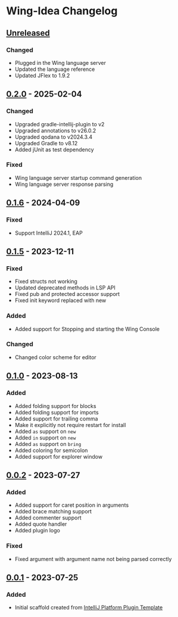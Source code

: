 <!-- Keep a Changelog guide -> https://keepachangelog.com -->

# Wing-Idea Changelog

## [Unreleased]

### Changed

- Plugged in the Wing language server
- Updated the language reference
- Updated JFlex to 1.9.2

## [0.2.0] - 2025-02-04

### Changed

- Upgraded gradle-intellij-plugin to v2
- Upgraded annotations to v26.0.2
- Upgraded qodana to v2024.3.4
- Upgraded Gradle to v8.12
- Added jUnit as test dependency

### Fixed

- Wing language server startup command generation
- Wing language server response parsing

## [0.1.6] - 2024-04-09

### Fixed

- Support IntelliJ 2024.1, EAP

## [0.1.5] - 2023-12-11

### Fixed

- Fixed structs not working
- Updated deprecated methods in LSP API
- Fixed pub and protected accessor support
- Fixed init keyword replaced with new

### Added

- Added support for Stopping and starting the Wing Console

### Changed

- Changed color scheme for editor

## [0.1.0] - 2023-08-13

### Added

- Added folding support for blocks
- Added folding support for imports
- Added support for trailing comma
- Make it explicitly not require restart for install
- Added `as` support on `new`
- Added `in` support on `new`
- Added `as` support on `bring`
- Added coloring for semicolon
- Added support for explorer window

## [0.0.2] - 2023-07-27

### Added

- Added support for caret position in arguments
- Added brace matching support
- Added commenter support
- Added quote handler
- Added plugin logo

### Fixed

- Fixed argument with argument name not being parsed correctly

## [0.0.1] - 2023-07-25

### Added

- Initial scaffold created from [IntelliJ Platform Plugin Template](https://github.com/JetBrains/intellij-platform-plugin-template)

[Unreleased]: https://github.com/Szasza/Wing-Idea/compare/v0.2.0...HEAD
[0.2.0]: https://github.com/Szasza/Wing-Idea/compare/v0.1.6...v0.2.0
[0.1.6]: https://github.com/Szasza/Wing-Idea/compare/v0.1.5...v0.1.6
[0.1.5]: https://github.com/Szasza/Wing-Idea/compare/v0.1.0...v0.1.5
[0.1.0]: https://github.com/Szasza/Wing-Idea/compare/v0.0.2...v0.1.0
[0.0.2]: https://github.com/Szasza/Wing-Idea/compare/v0.0.1...v0.0.2
[0.0.1]: https://github.com/Szasza/Wing-Idea/commits/v0.0.1

